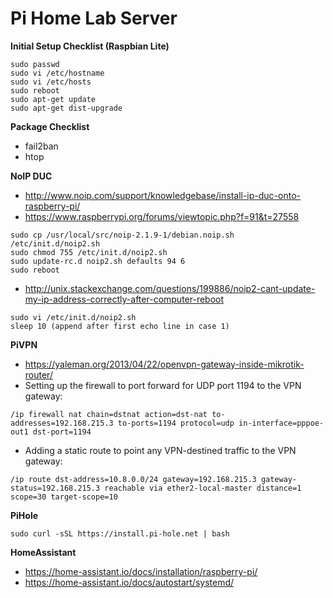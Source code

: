 # Pi Home Lab Server

**Initial Setup Checklist (Raspbian Lite)**
```shell
sudo passwd
sudo vi /etc/hostname
sudo vi /etc/hosts
sudo reboot
sudo apt-get update
sudo apt-get dist-upgrade
```

**Package Checklist**
- fail2ban
- htop

**NoIP DUC**
- http://www.noip.com/support/knowledgebase/install-ip-duc-onto-raspberry-pi/
- https://www.raspberrypi.org/forums/viewtopic.php?f=91&t=27558
```shell
sudo cp /usr/local/src/noip-2.1.9-1/debian.noip.sh /etc/init.d/noip2.sh
sudo chmod 755 /etc/init.d/noip2.sh
sudo update-rc.d noip2.sh defaults 94 6
sudo reboot
```
- http://unix.stackexchange.com/questions/199886/noip2-cant-update-my-ip-address-correctly-after-computer-reboot
```shell
sudo vi /etc/init.d/noip2.sh
sleep 10 (append after first echo line in case 1)
```

**PiVPN**
- https://yaleman.org/2013/04/22/openvpn-gateway-inside-mikrotik-router/
- Setting up the firewall to port forward for UDP port 1194 to the VPN gateway:
```
/ip firewall nat chain=dstnat action=dst-nat to-addresses=192.168.215.3 to-ports=1194 protocol=udp in-interface=pppoe-out1 dst-port=1194
```
- Adding a static route to point any VPN-destined traffic to the VPN gateway:
```
/ip route dst-address=10.8.0.0/24 gateway=192.168.215.3 gateway-status=192.168.215.3 reachable via ether2-local-master distance=1 scope=30 target-scope=10
```

**PiHole**
```shell
sudo curl -sSL https://install.pi-hole.net | bash
```

**HomeAssistant**
- https://home-assistant.io/docs/installation/raspberry-pi/
- https://home-assistant.io/docs/autostart/systemd/
